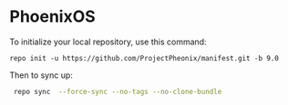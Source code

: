 PhoenixOS
========

To initialize your local repository, use this command:

	repo init -u https://github.com/ProjectPheonix/manifest.git -b 9.0
  
 Then to sync up:

```bash
 repo sync  --force-sync --no-tags --no-clone-bundle
```
